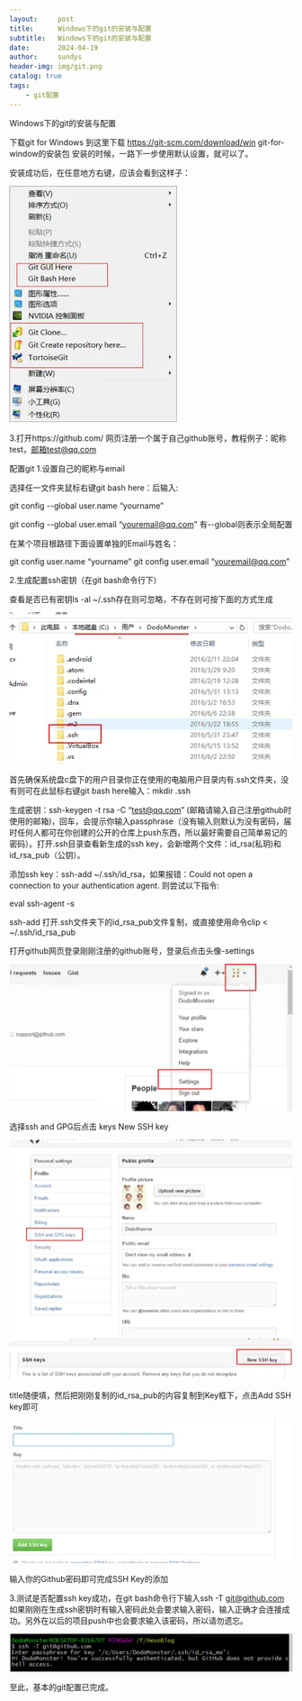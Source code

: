 ```yaml
---
layout:     post
title:      Windows下的git的安装与配置 
subtitle:   Windows下的git的安装与配置 
date:       2024-04-19
author:     sundys
header-img: img/git.png
catalog: true
tags:
    - git配置
---
```


Windows下的git的安装与配置

下载git for Windows 到这里下载 https://git-scm.com/download/win git-for-window的安装包 安装的时候，一路下一步使用默认设置，就可以了。

安装成功后，在任意地方右键，应该会看到这样子：

![image](img/git01.png)

3.打开https://github.com/ 网页注册一个属于自己github账号，教程例子：昵称test，邮箱test@qq.com

配置git 1.设置自己的昵称与email

选择任一文件夹鼠标右键git bash here：后输入:

git config --global user.name “yourname”

git config --global user.email “youremail@qq.com” 有--global则表示全局配置

在某个项目根路径下面设置单独的Email与姓名：

git config user.name “yourname”
git config user.email “youremail@qq.com”

2.生成配置ssh密钥（在git bash命令行下）

查看是否已有密钥ls -al ~/.ssh存在则可忽略，不存在则可按下面的方式生成

![image](img/git02.png)

首先确保系统盘c盘下的用户目录你正在使用的电脑用户目录内有.ssh文件夹，没有则可在此鼠标右键git bash here输入：mkdir .ssh

生成密钥：ssh-keygen -t rsa -C “test@qq.com” (邮箱请输入自己注册github时使用的邮箱)，回车，会提示你输入passphrase（没有输入则默认为没有密码，届时任何人都可在你创建的公开的仓库上push东西，所以最好需要自己简单易记的密码）。打开.ssh目录查看新生成的ssh key，会新增两个文件：id_rsa(私玥)和id_rsa_pub（公钥）。

添加ssh key：ssh-add ~/.ssh/id_rsa，如果报错：Could not open a connection to your authentication agent. 则尝试以下指令:

eval ssh-agent -s

ssh-add 打开.ssh文件夹下的id_rsa_pub文件复制，或直接使用命令clip < ~/.ssh/id_rsa_pub

打开github网页登录刚刚注册的github账号，登录后点击头像-settings

![image](img/git03.png)

选择ssh and GPG后点击 keys New SSH key

![image](img/git04.png)
![image](img/git05.png)

title随便填，然后把刚刚复制的id_rsa_pub的内容复制到Key框下，点击Add SSH key即可

![image](img/git06.png)

输入你的Github密码即可完成SSH Key的添加

3.测试是否配置ssh key成功，在git bash命令行下输入ssh -T git@github.com 如果刚刚在生成ssh密钥时有输入密码此处会要求输入密码，输入正确才会连接成功。另外在以后的项目push中也会要求输入该密码，所以请勿遗忘。

![image](img/git07.png)

至此，基本的git配置已完成。
